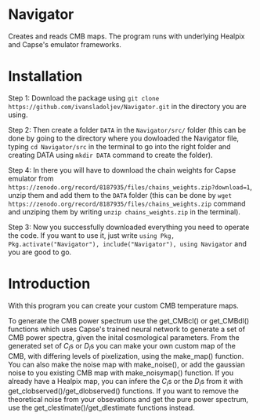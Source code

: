# Navigator
Creates and reads CMB maps. The program runs with underlying Healpix and Capse's emulator frameworks.


# Installation

Step 1: Download the package using `git clone https://github.com/ivansladoljev/Navigator.git` in the directory you are using.

Step 2: Then create a folder `DATA` in the `Navigator/src/` folder (this can be done by going to the directory where you dowloaded the Navigator file, typing `cd Navigator/src` in the terminal to go into the right folder and creating DATA using  `mkdir DATA` command to create the folder).

Step 4: In there you will have to download the chain weights for Capse emulator from `https://zenodo.org/record/8187935/files/chains_weights.zip?download=1`, unzip them and add them to the `DATA` folder
(this can be done by `wget https://zenodo.org/record/8187935/files/chains_weights.zip` command and unziping them by writing `unzip chains_weights.zip` in the terminal). 


Step 3: Now you successfully downloaded everything you need to operate the code. If you want to use it, just write  `using Pkg, Pkg.activate("Navigator"), include("Navigator"), using Navigator` and you are good to go.


# Introduction 

With this program you can create your custom CMB temperature maps. 


To generate the CMB power spectrum use the get_CMBcl() or get_CMBdl() functions which uses Capse's trained neural network to generate a set of CMB power spectra, given the inital cosmological parameters. 
From the generated set of $`C_l`$s or $`D_l`$s you can make your own custom map of the CMB, with differing levels of pixelization, using the make_map() function. You can also make the noise map with make_noise(), or add the gaussian noise to you existing CMB map with make_noisymap() function.
If you already have a Healpix map, you can infere the $`C_l`$s or the $`D_l`$s from it with get_clobserved()/get_dlobserved() functions. If you want to remove the theoretical noise from your obsevations and get the pure power spectrum, use the get_clestimate()/get_dlestimate functions instead.
